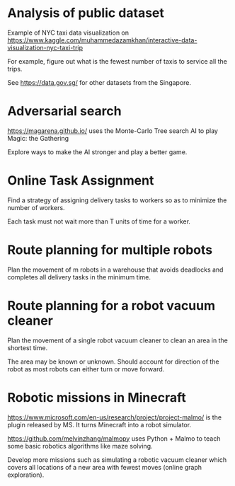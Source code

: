 # Analysis of public dataset

Example of NYC taxi data visualization on https://www.kaggle.com/muhammedazamkhan/interactive-data-visualization-nyc-taxi-trip

For example, figure out what is the fewest number of taxis to service all the trips.

See https://data.gov.sg/ for other datasets from the Singapore. 


# Adversarial search

https://magarena.github.io/ uses the Monte-Carlo Tree search AI to play Magic: the Gathering

Explore ways to make the AI stronger and play a better game.


# Online Task Assignment

Find a strategy of assigning delivery tasks to workers so as to minimize the number of workers.

Each task must not wait more than T units of time for a worker.


# Route planning for multiple robots

Plan the movement of m robots in a warehouse that avoids deadlocks and completes all delivery tasks in the minimum time.


# Route planning for a robot vacuum cleaner

Plan the movement of a single robot vacuum cleaner to clean an area in the shortest time.

The area may be known or unknown. Should account for direction of the robot as most robots can either turn or move forward.


# Robotic missions in Minecraft

https://www.microsoft.com/en-us/research/project/project-malmo/ is the plugin released by MS. It turns Minecraft into a robot simulator.

https://github.com/melvinzhang/malmopy uses Python + Malmo to teach some basic robotics algorithms like maze
solving.

Develop more missions such as simulating a robotic vacuum cleaner which covers all locations of a new area with fewest moves (online graph exploration).

